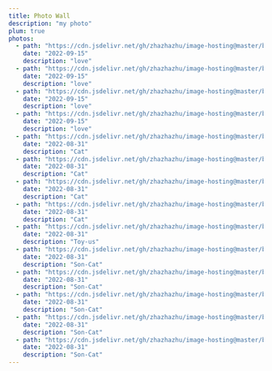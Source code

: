 ```yaml
---
title: Photo Wall
description: "my photo"
plum: true
photos:
  - path: "https://cdn.jsdelivr.net/gh/zhazhazhu/image-hosting@master/blog-photo/IMG_6986_wovcmk.jpeg"
    date: "2022-09-15"
    description: "love"
  - path: "https://cdn.jsdelivr.net/gh/zhazhazhu/image-hosting@master/blog-photo/IMG_6984_hpq0oq.jpeg"
    date: "2022-09-15"
    description: "love"
  - path: "https://cdn.jsdelivr.net/gh/zhazhazhu/image-hosting@master/blog-photo/IMG_6986_wovcmk.jpeg"
    date: "2022-09-15"
    description: "love"
  - path: "https://cdn.jsdelivr.net/gh/zhazhazhu/image-hosting@master/blog-photo/IMG_6975_7fbapb.jpeg"
    date: "2022-09-15"
    description: "love"
  - path: "https://cdn.jsdelivr.net/gh/zhazhazhu/image-hosting@master/blog-photo/WechatIMG235_f6tvl0_.jpeg"
    date: "2022-08-31"
    description: "Cat"
  - path: "https://cdn.jsdelivr.net/gh/zhazhazhu/image-hosting@master/blog-photo/IMG_0131_3j5mlg_.jpeg"
    date: "2022-08-31"
    description: "Cat"
  - path: "https://cdn.jsdelivr.net/gh/zhazhazhu/image-hosting@master/blog-photo/IMG_0134_frqeoc_.jpeg"
    date: "2022-08-31"
    description: "Cat"
  - path: "https://cdn.jsdelivr.net/gh/zhazhazhu/image-hosting@master/blog-photo/IMG_1127_p0iks7_.jpeg"
    date: "2022-08-31"
    description: "Cat"
  - path: "https://cdn.jsdelivr.net/gh/zhazhazhu/image-hosting@master/blog-photo/IMG_1976_qikaat_.jpeg"
    date: "2022-08-31"
    description: "Toy-us"
  - path: "https://cdn.jsdelivr.net/gh/zhazhazhu/image-hosting@master/blog-photo/IMG_1977_gqmqe5_.jpeg"
    date: "2022-08-31"
    description: "Son-Cat"
  - path: "https://cdn.jsdelivr.net/gh/zhazhazhu/image-hosting@master/blog-photo/IMG_2028_nzamyl_.jpeg"
    date: "2022-08-31"
    description: "Son-Cat"
  - path: "https://cdn.jsdelivr.net/gh/zhazhazhu/image-hosting@master/blog-photo/IMG_2027_yekful_.jpeg"
    date: "2022-08-31"
    description: "Son-Cat"
  - path: "https://cdn.jsdelivr.net/gh/zhazhazhu/image-hosting@master/blog-photo/IMG_3720_lmhiou_.jpeg"
    date: "2022-08-31"
    description: "Son-Cat"
  - path: "https://cdn.jsdelivr.net/gh/zhazhazhu/image-hosting@master/blog-photo/8C2B07F4-F147-4847-B9F8-23B09C492E4F_43x3bd_.jpeg"
    date: "2022-08-31"
    description: "Son-Cat"
---
```


<PhotoList :photos="frontmatter.photos"></PhotoList>
